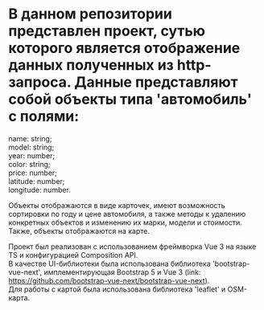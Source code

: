 # В данном репозитории представлен проект, сутью которого является отображение данных полученных из http-запроса. Данные представляют собой объекты типа 'автомобиль' с полями:<br/>

name: string;<br/>
model: string;<br/>
year: number;<br/>
color: string;<br/>
price: number;<br/>
latitude: number;<br/>
longitude: number.<br/>

Объекты отображаются в виде карточек, имеют возможность сортировки по году и цене автомобиля, а также методы к удалению конкретных объектов и изменению их марки, модели и стоимости. Также, объекты отображаются на карте.

Проект был реализован с использованием фреймворка Vue 3 на языке TS и конфигурацией Composition API.<br/> 
В качестве UI-библиотеки была использована библиотека 'bootstrap-vue-next', имплементирующая Bootstrap 5 и Vue 3 (link: https://github.com/bootstrap-vue-next/bootstrap-vue-next).<br/>
Для работы с картой была использована библиотека 'leaflet' и OSM-карта. 
